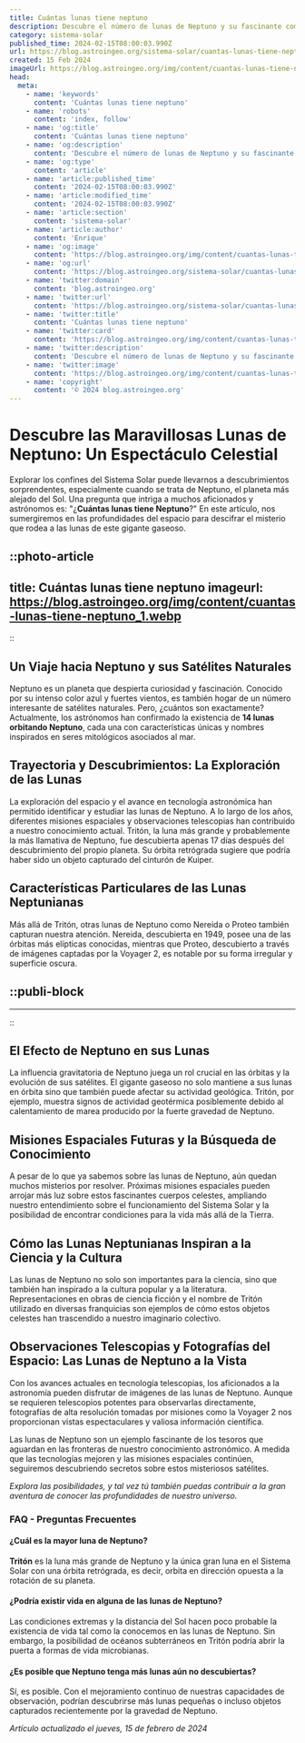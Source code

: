 ```yaml
---
title: Cuántas lunas tiene neptuno
description: Descubre el número de lunas de Neptuno y su fascinante composición. Exploramos los secretos de los satélites de este lejano planeta.
category: sistema-solar
published_time: 2024-02-15T08:00:03.990Z
url: https://blog.astroingeo.org/sistema-solar/cuantas-lunas-tiene-neptuno
created: 15 Feb 2024
imageUrl: https://blog.astroingeo.org/img/content/cuantas-lunas-tiene-neptuno_1.webp
head:
  meta:
    - name: 'keywords'
      content: 'Cuántas lunas tiene neptuno'
    - name: 'robots'
      content: 'index, follow'
    - name: 'og:title'
      content: 'Cuántas lunas tiene neptuno'
    - name: 'og:description'
      content: 'Descubre el número de lunas de Neptuno y su fascinante composición. Exploramos los secretos de los satélites de este lejano planeta.'
    - name: 'og:type'
      content: 'article'
    - name: 'article:published_time'
      content: '2024-02-15T08:00:03.990Z'
    - name: 'article:modified_time'
      content: '2024-02-15T08:00:03.990Z'
    - name: 'article:section'
      content: 'sistema-solar'
    - name: 'article:author'
      content: 'Enrique'
    - name: 'og:image'
      content: 'https://blog.astroingeo.org/img/content/cuantas-lunas-tiene-neptuno_1.webp'
    - name: 'og:url'
      content: 'https://blog.astroingeo.org/sistema-solar/cuantas-lunas-tiene-neptuno'
    - name: 'twitter:domain'
      content: 'blog.astroingeo.org'
    - name: 'twitter:url'
      content: 'https://blog.astroingeo.org/sistema-solar/cuantas-lunas-tiene-neptuno'
    - name: 'twitter:title'
      content: 'Cuántas lunas tiene neptuno'
    - name: 'twitter:card'
      content: 'https://blog.astroingeo.org/img/content/cuantas-lunas-tiene-neptuno_1.webp'
    - name: 'twitter:description'
      content: 'Descubre el número de lunas de Neptuno y su fascinante composición. Exploramos los secretos de los satélites de este lejano planeta.'
    - name: 'twitter:image'
      content: 'https://blog.astroingeo.org/img/content/cuantas-lunas-tiene-neptuno_1.webp'
    - name: 'copyright'
      content: '© 2024 blog.astroingeo.org'
---
```

# Descubre las Maravillosas Lunas de Neptuno: Un Espectáculo Celestial

Explorar los confines del Sistema Solar puede llevarnos a descubrimientos sorprendentes, especialmente cuando se trata de Neptuno, el planeta más alejado del Sol. Una pregunta que intriga a muchos aficionados y astrónomos es: "¿**Cuántas lunas tiene Neptuno**?" En este artículo, nos sumergiremos en las profundidades del espacio para descifrar el misterio que rodea a las lunas de este gigante gaseoso.


::photo-article
---
title: Cuántas lunas tiene neptuno
imageurl: https://blog.astroingeo.org/img/content/cuantas-lunas-tiene-neptuno_1.webp
---
::



## Un Viaje hacia Neptuno y sus Satélites Naturales

Neptuno es un planeta que despierta curiosidad y fascinación. Conocido por su intenso color azul y fuertes vientos, es también hogar de un número interesante de satélites naturales. Pero, ¿cuántos son exactamente? Actualmente, los astrónomos han confirmado la existencia de **14 lunas orbitando Neptuno**, cada una con características únicas y nombres inspirados en seres mitológicos asociados al mar.

## Trayectoria y Descubrimientos: La Exploración de las Lunas

La exploración del espacio y el avance en tecnología astronómica han permitido identificar y estudiar las lunas de Neptuno. A lo largo de los años, diferentes misiones espaciales y observaciones telescopias han contribuido a nuestro conocimiento actual. Tritón, la luna más grande y probablemente la más llamativa de Neptuno, fue descubierta apenas 17 días después del descubrimiento del propio planeta. Su órbita retrógrada sugiere que podría haber sido un objeto capturado del cinturón de Kuiper.

## Características Particulares de las Lunas Neptunianas

Más allá de Tritón, otras lunas de Neptuno como Nereida o Proteo también capturan nuestra atención. Nereida, descubierta en 1949, posee una de las órbitas más elípticas conocidas, mientras que Proteo, descubierto a través de imágenes captadas por la Voyager 2, es notable por su forma irregular y superficie oscura.


  ::publi-block
  ---
  ---
  ::
  
  

## El Efecto de Neptuno en sus Lunas

La influencia gravitatoria de Neptuno juega un rol crucial en las órbitas y la evolución de sus satélites. El gigante gaseoso no solo mantiene a sus lunas en órbita sino que también puede afectar su actividad geológica. Tritón, por ejemplo, muestra signos de actividad geotérmica posiblemente debido al calentamiento de marea producido por la fuerte gravedad de Neptuno.

## Misiones Espaciales Futuras y la Búsqueda de Conocimiento

A pesar de lo que ya sabemos sobre las lunas de Neptuno, aún quedan muchos misterios por resolver. Próximas misiones espaciales pueden arrojar más luz sobre estos fascinantes cuerpos celestes, ampliando nuestro entendimiento sobre el funcionamiento del Sistema Solar y la posibilidad de encontrar condiciones para la vida más allá de la Tierra.

## Cómo las Lunas Neptunianas Inspiran a la Ciencia y la Cultura

Las lunas de Neptuno no solo son importantes para la ciencia, sino que también han inspirado a la cultura popular y a la literatura. Representaciones en obras de ciencia ficción y el nombre de Tritón utilizado en diversas franquicias son ejemplos de cómo estos objetos celestes han trascendido a nuestro imaginario colectivo.

## **Observaciones Telescopias y Fotografías del Espacio**: Las Lunas de Neptuno a la Vista

Con los avances actuales en tecnología telescopias, los aficionados a la astronomía pueden disfrutar de imágenes de las lunas de Neptuno. Aunque se requieren telescopios potentes para observarlas directamente, fotografías de alta resolución tomadas por misiones como la Voyager 2 nos proporcionan vistas espectaculares y valiosa información científica.

Las lunas de Neptuno son un ejemplo fascinante de los tesoros que aguardan en las fronteras de nuestro conocimiento astronómico. A medida que las tecnologías mejoren y las misiones espaciales continúen, seguiremos descubriendo secretos sobre estos misteriosos satélites.

_Explora las posibilidades, y tal vez tú también puedas contribuir a la gran aventura de conocer las profundidades de nuestro universo._

### FAQ - Preguntas Frecuentes

#### ¿Cuál es la mayor luna de Neptuno?
**Tritón** es la luna más grande de Neptuno y la única gran luna en el Sistema Solar con una órbita retrógrada, es decir, orbita en dirección opuesta a la rotación de su planeta.

#### ¿Podría existir vida en alguna de las lunas de Neptuno?
Las condiciones extremas y la distancia del Sol hacen poco probable la existencia de vida tal como la conocemos en las lunas de Neptuno. Sin embargo, la posibilidad de océanos subterráneos en Tritón podría abrir la puerta a formas de vida microbianas.

#### ¿Es posible que Neptuno tenga más lunas aún no descubiertas?
Sí, es posible. Con el mejoramiento continuo de nuestras capacidades de observación, podrían descubrirse más lunas pequeñas o incluso objetos capturados recientemente por la gravedad de Neptuno.

_Artículo actualizado el jueves, 15 de febrero de 2024_
